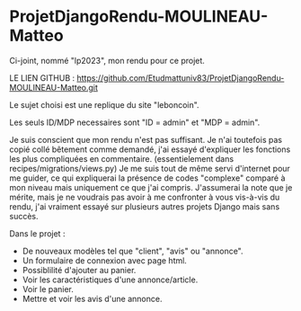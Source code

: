 # ProjetDjangoRendu-MOULINEAU-Matteo
Ci-joint, nommé "lp2023", mon rendu pour ce projet.

LE LIEN GITHUB : https://github.com/Etudmattuniv83/ProjetDjangoRendu-MOULINEAU-Matteo.git

Le sujet choisi est une replique du site "leboncoin".

Les seuls ID/MDP necessaires sont "ID = admin" et "MDP = admin".

Je suis conscient que mon rendu n'est pas suffisant.
Je n'ai toutefois pas copié collé bêtement comme demandé, j'ai essayé d'expliquer les fonctions les plus compliquées en commentaire. (essentielement dans recipes/migrations/views.py)
Je me suis tout de même servi d'internet pour me guider, ce qui expliquerai la présence de codes "complexe" comparé à mon niveau mais uniquement ce que j'ai compris.
J'assumerai la note que je mérite, mais je ne voudrais pas avoir à me confronter à vous vis-à-vis du rendu,
j'ai vraiment essayé sur plusieurs autres projets Django mais sans succès.


Dans le projet :

- De nouveaux modèles tel que "client", "avis" ou "annonce".
- Un formulaire de connexion avec page html.
- Possiblilité d'ajouter au panier.
- Voir les caractéristiques d'une annonce/article.
- Voir le panier.
- Mettre et voir les avis d'une annonce.
